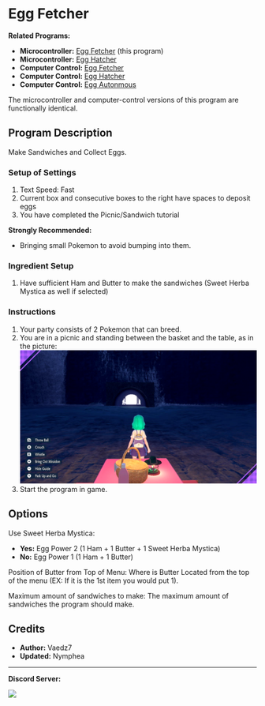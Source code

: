 # Egg Fetcher

**Related Programs:**
- **Microcontroller:** [Egg Fetcher](https://github.com/PokemonAutomation/Microcontroller/blob/master/Wiki/Programs/PokemonSV/EggFetcher.md) (this program)
- **Microcontroller:** [Egg Hatcher](https://github.com/PokemonAutomation/Microcontroller/blob/master/Wiki/Programs/PokemonSV/EggHatcher.md)
- **Computer Control:** [Egg Fetcher](https://github.com/PokemonAutomation/ComputerControl/blob/master/Wiki/Programs/PokemonSV/EggFetcher.md)
- **Computer Control:** [Egg Hatcher](https://github.com/PokemonAutomation/ComputerControl/blob/master/Wiki/Programs/PokemonSV/EggHatcher.md)
- **Computer Control:** [Egg Autonmous](https://github.com/PokemonAutomation/ComputerControl/blob/master/Wiki/Programs/PokemonSV/EggAutonomous.md)

The microcontroller and computer-control versions of this program are functionally identical.

## Program Description

Make Sandwiches and Collect Eggs.

### Setup of Settings

1. Text Speed: Fast
2. Current box and consecutive boxes to the right have spaces to deposit eggs
3. You have completed the Picnic/Sandwich tutorial

**Strongly Recommended:**
- Bringing small Pokemon to avoid bumping into them.

### Ingredient Setup

1. Have sufficient Ham and Butter to make the sandwiches (Sweet Herba Mystica as well if selected)

### Instructions

1. Your party consists of 2 Pokemon that can breed.
2. You are in a picnic and standing between the basket and the table, as in the picture:
   <img src="images/EggFetcher.png">
3. Start the program in game.


## Options

Use Sweet Herba Mystica:
- **Yes:** Egg Power 2 (1 Ham + 1 Butter + 1 Sweet Herba Mystica)
- **No:** Egg Power 1 (1 Ham + 1 Butter)

Position of Butter from Top of Menu: Where is Butter Located from the top of the menu (EX: If it is the 1st item you would put 1).

Maximum amount of sandwiches to make: The maximum amount of sandwiches the program should make.

## Credits

- **Author:** Vaedz7
- **Updated:** Nymphea

<hr>

**Discord Server:** 

[<img src="https://canary.discordapp.com/api/guilds/695809740428673034/widget.png?style=banner2">](https://discord.gg/cQ4gWxN)
